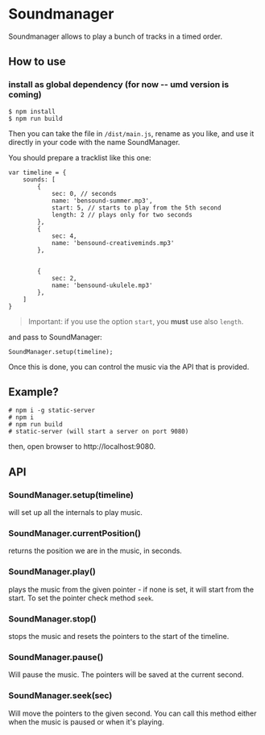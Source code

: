 # Soundmanager 

Soundmanager allows to play a bunch of tracks in a timed order. 

## How to use 

### install as global dependency (for now -- umd version is coming)

```
$ npm install 
$ npm run build
```

Then you can take the file in `/dist/main.js`, rename as you like, and use it directly in your code with the name SoundManager. 

You should prepare a tracklist like this one: 

```
var timeline = {
    sounds: [
        {
            sec: 0, // seconds 
            name: 'bensound-summer.mp3',
            start: 5, // starts to play from the 5th second
            length: 2 // plays only for two seconds 
        },
        {
            sec: 4,
            name: 'bensound-creativeminds.mp3'
        },


        {
            sec: 2,
            name: 'bensound-ukulele.mp3'
        },
    ]
}
```

> Important: if you use the option `start`, you **must** use also `length`. 

and pass to SoundManager: 

```
SoundManager.setup(timeline);
```

Once this is done, you can control the music via the API that is provided.

## Example? 

```
# npm i -g static-server 
# npm i 
# npm run build 
# static-server (will start a server on port 9080) 
```
then, open browser to http://localhost:9080. 

## API

### SoundManager.setup(timeline)

will set up all the internals to play music.

### SoundManager.currentPosition()

returns the position we are in the music, in seconds. 

### SoundManager.play() 

plays the music from the given pointer - if none is set, it will start from the start. 
To set the pointer check method `seek`. 

### SoundManager.stop()

stops the music and resets the pointers to the start of the timeline.

### SoundManager.pause() 

Will pause the music. The pointers will be saved at the current second. 

### SoundManager.seek(sec) 

Will move the pointers to the given second. 
You can call this method either when the music is paused or when it's playing. 



